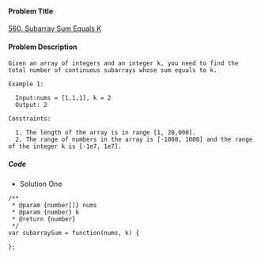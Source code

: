 #### Problem Title
[560. Subarray Sum Equals K](https://leetcode.com/problems/subarray-sum-equals-k/)
#### Problem Description
```
Given an array of integers and an integer k, you need to find the total number of continuous subarrays whose sum equals to k.

Example 1:

  Input:nums = [1,1,1], k = 2
  Output: 2

Constraints:

  1. The length of the array is in range [1, 20,000].
  2. The range of numbers in the array is [-1000, 1000] and the range of the integer k is [-1e7, 1e7].
```

##### Code

- Solution One
```
/**
 * @param {number[]} nums
 * @param {number} k
 * @return {number}
 */
var subarraySum = function(nums, k) {
    
};
```
